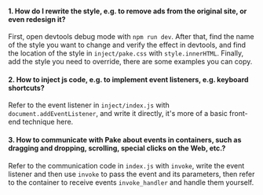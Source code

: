 #### 1. How do I rewrite the style, e.g. to remove ads from the original site, or even redesign it?

First, open devtools debug mode with `npm run dev`. After that, find the name of the style you want to change and verify the effect in devtools, and find the location of the style in `inject/pake.css` with `style.innerHTML`. Finally, add the style you need to override, there are some examples you can copy.

#### 2. How to inject js code, e.g. to implement event listeners, e.g. keyboard shortcuts?

Refer to the event listener in `inject/index.js` with `document.addEventListener`, and write it directly, it's more of a basic front-end technique here.

#### 3. How to communicate with Pake about events in containers, such as dragging and dropping, scrolling, special clicks on the Web, etc.?

Refer to the communication code in `index.js` with `invoke`, write the event listener and then use `invoke` to pass the event and its parameters, then refer to the container to receive events `invoke_handler` and handle them yourself.